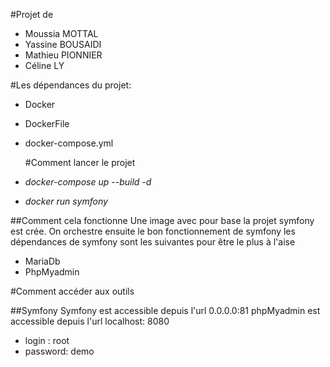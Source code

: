 #Projet de 
* Moussia MOTTAL
* Yassine BOUSAIDI
* Mathieu PIONNIER
* Céline LY

#Les dépendances du projet:

- Docker
- DockerFile
- docker-compose.yml


  #Comment lancer le projet
- _docker-compose up --build -d_
- _docker run symfony_


##Comment cela fonctionne
Une image avec pour base la projet symfony est crée.
On orchestre ensuite le bon fonctionnement de symfony
les dépendances de symfony sont les suivantes pour être le plus à l'aise

- MariaDb
- PhpMyadmin

#Comment accéder aux outils

##Symfony
Symfony est accessible depuis l'url 0.0.0.0:81
phpMyadmin est accessible depuis l'url localhost: 8080

- login : root
- password: demo
